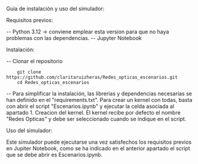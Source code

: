 Guía de instalación y uso del simulador:

Requisitos previos:

-- Python 3.12 -> conviene emplear esta version para que no haya problemas con las dependencias.
-- Jupyter Notebook 

Instalación:

-- Clonar el repositorio

        git clone https://github.com/claritaruizheras/Redes_opticas_escenarios.git
        cd Redes_opticas_escenarios
        
-- Para simplificar la instalación, las librerias y dependencias necesarias se han definido en el "requirements.txt". Para crear un kernel con todas, basta con abrir el script "Escenarios.ipynb" y ejecutar la celda asociada al apartado 1. Creacion del kernel. 
El kernel recibe por defecto el nombre "Redes Opticas" y debe ser seleccionado cuando se  indique en el script.

Uso del simulador:

Este simulador puede ejecutarse una vez satisfechos los requisitos previos en Jupiter Notebook, como se ha indicado en el anterior apartado el script que se debe abrir es Escenarios.ipynb. 
